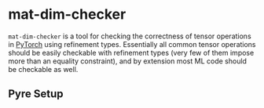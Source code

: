 # mat-dim-checker

`mat-dim-checker` is a tool for checking the correctness of tensor operations in [PyTorch](https://github.com/pytorch/pytorch) using refinement types. Essentially all common tensor operations should be easily checkable with refinement types (very few of them impose more than an equality constraint), and by extension most ML code should be checkable as well.


## Pyre Setup
